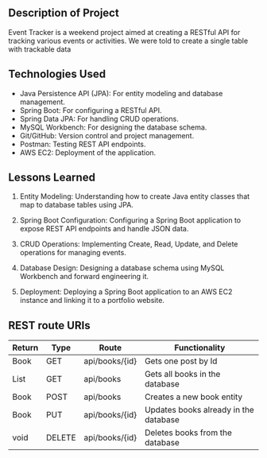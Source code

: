 <!DOCTYPE html>
<html>
<head>
	<meta charset="utf-8">
	<meta name="viewport" content="width=device-width, initial-scale=1">
	<title>EventTrackerProject</title>
</head>
<body>



## Description of Project

Event Tracker is a weekend project aimed at creating a RESTful API for tracking various events or activities. We were told to create a single table with trackable data 

## Technologies Used

- Java Persistence API (JPA): For entity modeling and database management.
- Spring Boot: For configuring a RESTful API.
- Spring Data JPA: For handling CRUD operations.
- MySQL Workbench: For designing the database schema.
- Git/GitHub: Version control and project management.
- Postman: Testing REST API endpoints.
- AWS EC2: Deployment of the application.




## Lessons Learned

1. Entity Modeling: Understanding how to create Java entity classes that map to database tables using JPA.

2. Spring Boot Configuration: Configuring a Spring Boot application to expose REST API endpoints and handle JSON data.

3. CRUD Operations: Implementing Create, Read, Update, and Delete operations for managing events.

4. Database Design: Designing a database schema using MySQL Workbench and forward engineering it.

5. Deployment: Deploying a Spring Boot application to an AWS EC2 instance and linking it to a portfolio website.

## REST route URIs 

| Return 		| Type	 | Route				  |	Functionality						  |
|---------------|--------|------------------------|---------------------------------------|
| Book   		| GET 	 | api/books/{id}		  | Gets one post by Id					  |
| List <Book>	| GET 	 | api/books			  | Gets all books in the database		  |
| Book		  	| POST   | api/books			  | Creates a new book entity		      |
| Book          | PUT	 | api/books/{id}		  | Updates books already in the database |
| void          | DELETE | api/books/{id}		  | Deletes books from the database	      |
</body>
</html>